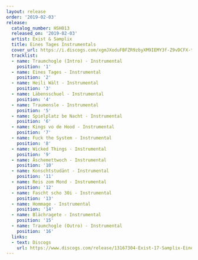 ```yaml
---
layout: release
order: '2019-02-03'
release:
  catalog_number: HSH013
  released_on: '2019-02-03'
  artist: Exist & Samplix
  title: Eines Tages Instrumentals
  cover_url: https://i.discogs.com/xgmJXoduFBFZR9zbyXM9IEMY3f-Z9vDCFX-teFbbXfw/rs:fit/g:sm/q:90/h:300/w:300/czM6Ly9kaXNjb2dz/LWRhdGFiYXNlLWlt/YWdlcy9SLTEzMTY3/MzA0LTE1NDkyMTQ0/ODMtMTE1MC5qcGVn.jpeg
  tracklist:
  - name: Traumchogle (Intro) - Instrumental
    position: '1'
  - name: Eines Tages - Instrumental
    position: '2'
  - name: Heili Wält - Instrumental
    position: '3'
  - name: Läbensschuel - Instrumental
    position: '4'
  - name: Traumensle - Instrumental
    position: '5'
  - name: Spielplatz be Nacht - Instrumental
    position: '6'
  - name: Kings vo de Hood - Instrumental
    position: '7'
  - name: Fuck the System - Instrumental
    position: '8'
  - name: Wicked Things - Instrumental
    position: '9'
  - name: Äschemettwoch - Instrumental
    position: '10'
  - name: Konschtstudänt - Instrumental
    position: '11'
  - name: Reis zom Mond - Instrumental
    position: '12'
  - name: Fascht scho 30i - Instrumental
    position: '13'
  - name: Hommage - Instrumental
    position: '14'
  - name: Blächragete - Instrumental
    position: '15'
  - name: Traumchogle (Outro) - Instrumental
    position: '16'
  links:
  - text: Discogs
    url: https://www.discogs.com/release/13167304-Exist-17-Samplix-Eines-Tages-Instrumentals
---
```

